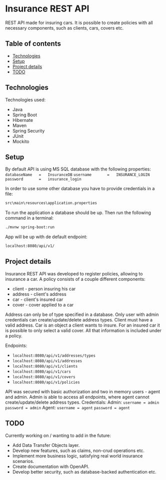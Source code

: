 # Insurance REST API

REST API made for insuring cars. It is possible to create policies with all necessary components, such as clients, cars, covers etc.

## Table of contents
* [Technologies](#technologies)
* [Setup](#setup)
* [Project details](#project-details)
* [TODO](#todo)

## Technologies
Technologies used:
* Java
* Spring Boot
* Hibernate
* Maven
* Spring Security
* JUnit
* Mockito

## Setup
By default API is using MS SQL database with the following properties:
`databaseName   =   InsuranceDB`
`username       =   INSURANCE_LOGIN`
`password       =   insurance_login`

In order to use some other database you have to provide credentials in a file:
```sh
src\main\resources\application.properties
```
To run the application a database should be up. Then run the following command in a terminal:
```sh
./mvnw spring-boot:run
```
App will be up with de default endpoint:
```sh
localhost:8080/api/v1/
```

## Project details
Insurance REST API was developed to register policies, allowing to insurance a car. A policy consists of a couple different components:
* client - person insuring his car
* address - client's address
* car - client's insured car
* cover - cover applied to a car

Address can only be of type specified in a database. Only user with admin credentials can create/update/delete address types. Client must have a valid address. Car is an object a client wants to insure. For an insured car it is possible to only select a valid cover. All that information is included under a policy.

Endpoints:
* ```localhost:8080/api/v1/addresses/types```
* ```localhost:8080/api/v1/addresses```
* ```localhost:8080/api/v1/clients```
* ```localhost:8080/api/v1/cars```
* ```localhost:8080/api/v1/covers```
* ```localhost:8080/api/v1/policies```

API was secured with basic authorization and two in memory users - agent and admin. Admin is able to access all endpoints, where agent cannot create/update/delete address types. Credentials:
Admin:
```username = admin```
```password = admin```
Agent:
```username = agent```
```password = agent```

## TODO
Currently working on / wanting to add in the future:
* Add Data Transfer Objects layer.
* Develop new features, such as claims, non-crud operations etc.
* Implement more business logic, satisfying real world insurance scenarios.
* Create documentation with OpenAPI.
* Develop better security, such as database-backed authentication etc.


